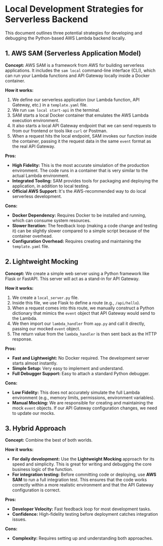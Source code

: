# Local Development Strategies for Serverless Backend

This document outlines three potential strategies for developing and debugging the Python-based AWS Lambda backend locally.

## 1. AWS SAM (Serverless Application Model)

**Concept:** AWS SAM is a framework from AWS for building serverless applications. It includes the `sam local` command-line interface (CLI), which can run your Lambda functions and API Gateway locally inside a Docker container.

**How it works:**
1.  We define our serverless application (our Lambda function, API Gateway, etc.) in a `template.yaml` file.
2.  We run `sam local start-api` in the terminal.
3.  SAM starts a local Docker container that emulates the AWS Lambda execution environment.
4.  It also starts a local API Gateway endpoint that we can send requests to from our frontend or tools like `curl` or Postman.
5.  When a request hits the local endpoint, SAM invokes our function inside the container, passing it the request data in the same `event` format as the real API Gateway.

**Pros:**
*   **High Fidelity:** This is the most accurate simulation of the production environment. The code runs in a container that is very similar to the actual Lambda environment.
*   **Integrated Tooling:** SAM provides tools for packaging and deploying the application, in addition to local testing.
*   **Official AWS Support:** It's the AWS-recommended way to do local serverless development.

**Cons:**
*   **Docker Dependency:** Requires Docker to be installed and running, which can consume system resources.
*   **Slower Iteration:** The feedback loop (making a code change and testing it) can be slightly slower compared to a simple script because of the container overhead.
*   **Configuration Overhead:** Requires creating and maintaining the `template.yaml` file.

## 2. Lightweight Mocking

**Concept:** We create a simple web server using a Python framework like Flask or FastAPI. This server will act as a stand-in for API Gateway.

**How it works:**
1.  We create a `local_server.py` file.
2.  Inside this file, we use Flask to define a route (e.g., `/api/hello`).
3.  When a request comes into this route, we manually construct a Python dictionary that mimics the `event` object that API Gateway would send to the Lambda.
4.  We then import our `lambda_handler` from `app.py` and call it directly, passing our mocked `event` object.
5.  The return value from the `lambda_handler` is then sent back as the HTTP response.

**Pros:**
*   **Fast and Lightweight:** No Docker required. The development server starts almost instantly.
*   **Simple Setup:** Very easy to implement and understand.
*   **Full Debugger Support:** Easy to attach a standard Python debugger.

**Cons:**
*   **Low Fidelity:** This does not accurately simulate the full Lambda environment (e.g., memory limits, permissions, environment variables).
*   **Manual Mocking:** We are responsible for creating and maintaining the mock `event` objects. If our API Gateway configuration changes, we need to update our mocks.

## 3. Hybrid Approach

**Concept:** Combine the best of both worlds.

**How it works:**
*   **For daily development:** Use the **Lightweight Mocking** approach for its speed and simplicity. This is great for writing and debugging the core business logic of the function.
*   **For integration testing:** Before committing code or deploying, use **AWS SAM** to run a full integration test. This ensures that the code works correctly within a more realistic environment and that the API Gateway configuration is correct.

**Pros:**
*   **Developer Velocity:** Fast feedback loop for most development tasks.
*   **Confidence:** High-fidelity testing before deployment catches integration issues.

**Cons:**
*   **Complexity:** Requires setting up and understanding both approaches.
